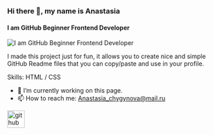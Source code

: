 ### Hi there 👋, my name is Anastasia
#### I am GitHub  Beginner Frontend Developer
![I am GitHub  Beginner Frontend Developer](https://img.freepik.com/free-vector/website-creator-concept-illustration_114360-28004.jpg)

I made this project just for fun, it allows you to create nice and simple GitHub Readme files that you can copy/paste and use in your profile.

Skills: HTML / CSS

- 🔭 I’m currently working on this page. 
- 📫 How to reach me: Anastasia_chygynova@mail.ru 


[<img src='https://cdn.jsdelivr.net/npm/simple-icons@3.0.1/icons/github.svg' alt='github' height='40'>](https://github.com/https://github.com/anastasiachygynova)  

